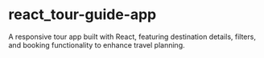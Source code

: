 # react_tour-guide-app
A responsive tour app built with React, featuring destination details, filters, and booking functionality to enhance travel planning.
